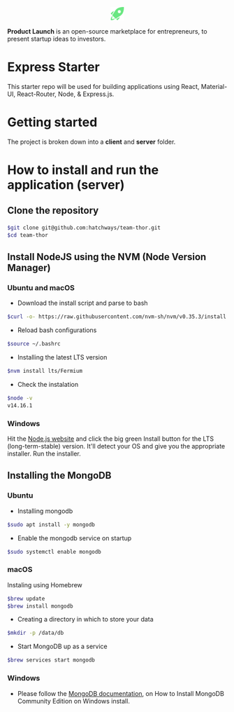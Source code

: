 <p align="center"><img src="images/ic-logo.png" width="30px" alt="Product Launch"></p>

**Product Launch** is an open-source marketplace for entrepreneurs, to present startup ideas to investors.

# Express Starter

This starter repo will be used for building applications using React, Material-UI, React-Router, Node, & Express.js.

# Getting started

The project is broken down into a **client** and **server** folder.

# How to install and run the application (server)

## Clone the repository

```bash
$git clone git@github.com:hatchways/team-thor.git
$cd team-thor
```

## Install NodeJS using the NVM (Node Version Manager)

### Ubuntu and macOS

- Download the install script and parse to bash

```bash
$curl -o- https://raw.githubusercontent.com/nvm-sh/nvm/v0.35.3/install.sh | bash
```

- Reload bash configurations

```bash
$source ~/.bashrc
```

- Installing the latest LTS version

```bash
$nvm install lts/Fermium
```

- Check the instalation

```bash
$node -v
v14.16.1
```

### Windows

Hit the [Node.js website](https://nodejs.org/en/) and click the big green Install button for the LTS (long-term-stable) version. It'll detect your OS and give you the appropriate installer. Run the installer.

## Installing the MongoDB

### Ubuntu

- Installing mongodb

```bash
$sudo apt install -y mongodb
```

- Enable the mongodb service on startup

```bash
$sudo systemctl enable mongodb
```

### macOS

Instaling using Homebrew

```bash
$brew update
$brew install mongodb
```

- Creating a directory in which to store your data

```bash
$mkdir -p /data/db
```

- Start MongoDB up as a service

```bash
$brew services start mongodb
```

### Windows

- Please follow the [MongoDB documentation](https://docs.mongodb.com/manual/tutorial/install-mongodb-on-windows/), on How to Install MongoDB Community Edition on Windows install.
